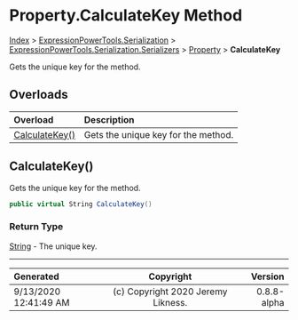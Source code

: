 ﻿# Property.CalculateKey Method

[Index](../index.md) > [ExpressionPowerTools.Serialization](ExpressionPowerTools.Serialization.a.md) > [ExpressionPowerTools.Serialization.Serializers](ExpressionPowerTools.Serialization.Serializers.n.md) > [Property](ExpressionPowerTools.Serialization.Serializers.Property.cs.md) > **CalculateKey**

Gets the unique key for the method.

## Overloads

| Overload | Description |
| :-- | :-- |
| [CalculateKey()](#calculatekey) | Gets the unique key for the method. |
## CalculateKey()

Gets the unique key for the method.

```csharp
public virtual String CalculateKey()
```

### Return Type

 [String](https://docs.microsoft.com/dotnet/api/system.string)  - The unique key.



---

| Generated | Copyright | Version |
| :-- | :-: | --: |
| 9/13/2020 12:41:49 AM | (c) Copyright 2020 Jeremy Likness. | 0.8.8-alpha |
